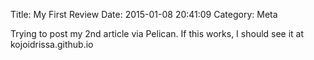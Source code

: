 Title: My First Review
Date: 2015-01-08 20:41:09
Category: Meta

Trying to post my 2nd article via Pelican. If this works, I should see it at kojoidrissa.github.io